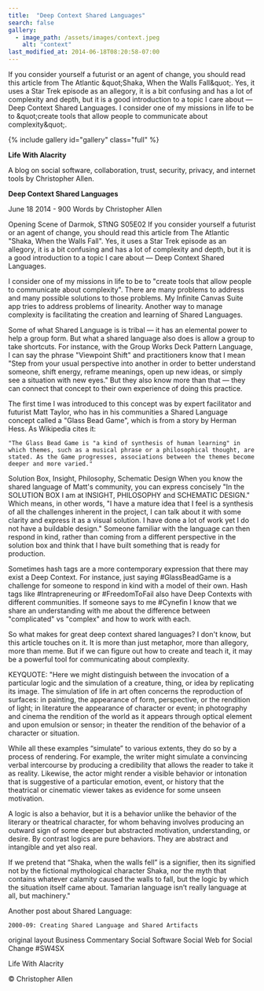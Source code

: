 ```yaml
---
title:  "Deep Context Shared Languages"
search: false
gallery:
  - image_path: /assets/images/context.jpeg
    alt: "context"
last_modified_at: 2014-06-18T08:20:58-07:00
---
```


    
If you consider yourself a futurist or an agent of change, you should read this article from The Atlantic &amp;quot;Shaka, When the Walls Fall&amp;quot;. Yes, it uses a Star Trek episode as an allegory, it is a bit confusing and has a lot of complexity and depth, but it is a good introduction to a topic I care about — Deep Context Shared Languages.
I consider one of my missions in life to be to &amp;quot;create tools that allow people to communicate about complexity&amp;quot;.


{% include gallery id="gallery" class="full" %}


**Life With Alacrity**

A blog on social software, collaboration, trust, security, privacy, and internet tools by Christopher Allen.

**Deep Context Shared Languages**

June 18 2014 - 900 Words
by Christopher Allen

Opening Scene of Darmok, STtNG S05E02
If you consider yourself a futurist or an agent of change, you should read this article from The Atlantic "Shaka, When the Walls Fall". Yes, it uses a Star Trek episode as an allegory, it is a bit confusing and has a lot of complexity and depth, but it is a good introduction to a topic I care about — Deep Context Shared Languages.

I consider one of my missions in life to be to "create tools that allow people to communicate about complexity". There are many problems to address and many possible solutions to those problems. My Infinite Canvas Suite app tries to address problems of linearity. Another way to manage complexity is facilitating the creation and learning of Shared Languages.

Some of what Shared Language is is tribal — it has an elemental power to help a group form. But what a shared language also does is allow a group to take shortcuts. For instance, with the Group Works Deck Pattern Language, I can say the phrase "Viewpoint Shift" and practitioners know that I mean "Step from your usual perspective into another in order to better understand someone, shift energy, reframe meanings, open up new ideas, or simply see a situation with new eyes." But they also know more than that — they can connect that concept to their own experience of doing this practice.

The first time I was introduced to this concept was by expert facilitator and futurist Matt Taylor, who has in his communities a Shared Language concept called a "Glass Bead Game", which is from a story by Herman Hess. As Wikipedia cites it:

    "The Glass Bead Game is "a kind of synthesis of human learning" in which themes, such as a musical phrase or a philosophical thought, are stated. As the Game progresses, associations between the themes become deeper and more varied."

Solution Box, Insight, Philosophy, Schematic Design
When you know the shared language of Matt's community, you can express concisely "In the SOLUTION BOX I am at INSIGHT, PHILOSOPHY and SCHEMATIC DESIGN." Which means, in other words, "I have a mature idea that I feel is a synthesis of all the challenges inherent in the project, I can talk about it with some clarity and express it as a visual solution. I have done a lot of work yet I do not have a buildable design." Someone familiar with the language can then respond in kind, rather than coming from a different perspective in the solution box and think that I have built something that is ready for production.

Sometimes hash tags are a more contemporary expression that there may exist a Deep Context. For instance, just saying #‎GlassBeadGame is a challenge for someone to respond in kind with a model of their own. Hash tags like #‎Intrapreneuring or #‎FreedomToFail also have Deep Contexts with different communities. If someone says to me #‎Cynefin I know that we share an understanding with me about the difference between "complicated" vs "complex" and how to work with each.

So what makes for great deep context shared languages? I don't know, but this article touches on it. It is more than just metaphor, more than allegory, more than meme. But if we can figure out how to create and teach it, it may be a powerful tool for communicating about complexity.

KEYQUOTE: "Here we might distinguish between the invocation of a particular logic and the simulation of a creature, thing, or idea by replicating its image. The simulation of life in art often concerns the reproduction of surfaces: in painting, the appearance of form, perspective, or the rendition of light; in literature the appearance of character or event; in photography and cinema the rendition of the world as it appears through optical element and upon emulsion or sensor; in theater the rendition of the behavior of a character or situation.

While all these examples “simulate” to various extents, they do so by a process of rendering. For example, the writer might simulate a convincing verbal intercourse by producing a credibility that allows the reader to take it as reality. Likewise, the actor might render a visible behavior or intonation that is suggestive of a particular emotion, event, or history that the theatrical or cinematic viewer takes as evidence for some unseen motivation.

A logic is also a behavior, but it is a behavior unlike the behavior of the literary or theatrical character, for whom behaving involves producing an outward sign of some deeper but abstracted motivation, understanding, or desire. By contrast logics are pure behaviors. They are abstract and intangible and yet also real.

If we pretend that “Shaka, when the walls fell” is a signifier, then its signified not by the fictional mythological character Shaka, nor the myth that contains whatever calamity caused the walls to fall, but the logic by which the situation itself came about. Tamarian language isn’t really language at all, but machinery."

Another post about Shared Language:

    2000-09: Creating Shared Language and Shared Artifacts

original layout
Business Commentary Social Software Social Web for Social Change #SW4SX

Life With Alacrity

© Christopher Allen
